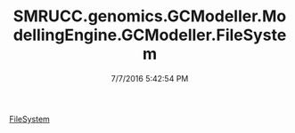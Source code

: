 ﻿---
title: SMRUCC.genomics.GCModeller.ModellingEngine.GCModeller.FileSystem
date: 7/7/2016 5:42:54 PM
---

[FileSystem](T-SMRUCC.genomics.GCModeller.ModellingEngine.GCModeller.FileSystem.FileSystem.html)
